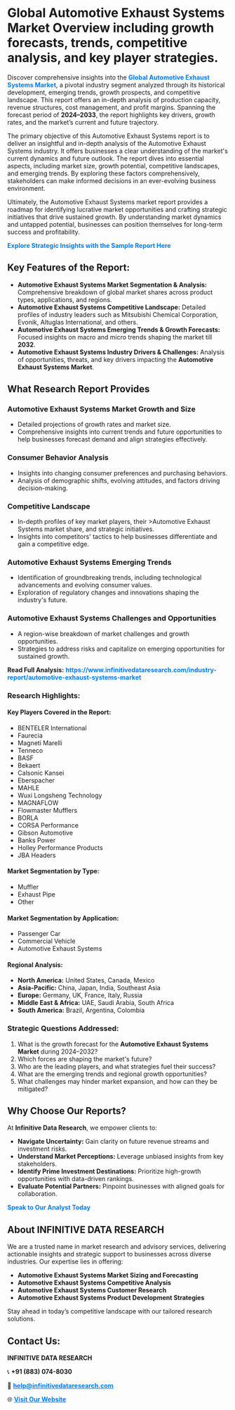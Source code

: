 <h1>Global Automotive Exhaust Systems Market Overview including growth forecasts, trends, competitive analysis, and key player strategies.</h1>
<p>
Discover comprehensive insights into the 
<a href="https://www.infinitivedataresearch.com/industry-report/automotive-exhaust-systems-market" rel="dofollow" style="color: #007BFF; text-decoration: none;"><strong>Global Automotive Exhaust Systems Market</strong></a>, a pivotal industry segment analyzed through its historical development, emerging trends, growth prospects, and competitive landscape. This report offers an in-depth analysis of production capacity, revenue structures, cost management, and profit margins. Spanning the forecast period of <strong>2024–2033</strong>, the report highlights key drivers, growth rates, and the market’s current and future trajectory.
</p>
<p>
The primary objective of this Automotive Exhaust Systems report is to deliver an insightful and in-depth analysis of the Automotive Exhaust Systems industry. It offers businesses a clear understanding of the market's current dynamics and future outlook. The report dives into essential aspects, including market size, growth potential, competitive landscapes, and emerging trends. By exploring these factors comprehensively, stakeholders can make informed decisions in an ever-evolving business environment.
</p>
<p>
Ultimately, the Automotive Exhaust Systems market report provides a roadmap for identifying lucrative market opportunities and crafting strategic initiatives that drive sustained growth. By understanding market dynamics and untapped potential, businesses can position themselves for long-term success and profitability.
</p>
<p>
<a href="https://www.infinitivedataresearch.com/request-sample/reportId=111378" style="color: #007BFF; text-decoration: none;"><strong>Explore Strategic Insights with the Sample Report Here</strong></a>
</p>

<h2>Key Features of the Report:</h2>
<ul>
<li><strong>Automotive Exhaust Systems Market Segmentation & Analysis:</strong> Comprehensive breakdown of global market shares across product types, applications, and regions.</li>
<li><strong>Automotive Exhaust Systems Competitive Landscape:</strong> Detailed profiles of industry leaders such as Mitsubishi Chemical Corporation, Evonik, Altuglas International, and others.</li>
<li><strong>Automotive Exhaust Systems Emerging Trends & Growth Forecasts:</strong> Focused insights on macro and micro trends shaping the market till <strong>2032</strong>.</li>
<li><strong>Automotive Exhaust Systems Industry Drivers & Challenges:</strong> Analysis of opportunities, threats, and key drivers impacting the <strong>Automotive Exhaust Systems Market</strong>.</li>
</ul>

<h2>What Research Report Provides</h2>
<h3>Automotive Exhaust Systems Market Growth and Size</h3>
<ul>
<li>Detailed projections of growth rates and market size.</li>
<li>Comprehensive insights into current trends and future opportunities to help businesses forecast demand and align strategies effectively.</li>
</ul>

<h3>Consumer Behavior Analysis</h3>
<ul>
<li>Insights into changing consumer preferences and purchasing behaviors.</li>
<li>Analysis of demographic shifts, evolving attitudes, and factors driving decision-making.</li>
</ul>

<h3>Competitive Landscape</h3>
<ul>
<li>In-depth profiles of key market players, their >Automotive Exhaust Systems market share, and strategic initiatives.</li>
<li>Insights into competitors' tactics to help businesses differentiate and gain a competitive edge.</li>
</ul>

<h3>Automotive Exhaust Systems Emerging Trends</h3>
<ul>
<li>Identification of groundbreaking trends, including technological advancements and evolving consumer values.</li>
<li>Exploration of regulatory changes and innovations shaping the industry's future.</li>
</ul>

<h3>Automotive Exhaust Systems Challenges and Opportunities</h3>
<ul>
<li>A region-wise breakdown of market challenges and growth opportunities.</li>
<li>Strategies to address risks and capitalize on emerging opportunities for sustained growth.</li>
</ul>
<p><strong>Read Full Analysis:</strong> <a href="https://www.infinitivedataresearch.com/industry-report/automotive-exhaust-systems-market" rel="dofollow" style="color: #007BFF; text-decoration: none;"><strong>https://www.infinitivedataresearch.com/industry-report/automotive-exhaust-systems-market</strong></a></p>
<h3>Research Highlights:</h3>
<h4>Key Players Covered in the Report:</h4>
<ul><li>BENTELER International</li><li>Faurecia</li><li>Magneti Marelli</li><li>Tenneco</li><li>BASF</li><li>Bekaert</li><li>Calsonic Kansei</li><li>Eberspacher</li><li>MAHLE</li><li>Wuxi Longsheng Technology</li><li>MAGNAFLOW</li><li>Flowmaster Mufflers</li><li>BORLA</li><li>CORSA Performance</li><li>Gibson Automotive</li><li>Banks Power</li><li>Holley Performance Products</li><li>JBA Headers</li></ul>
<h4>Market Segmentation by Type:</h4>
<ul><li>Muffler</li><li>Exhaust Pipe</li><li>Other</li></ul>
<h4>Market Segmentation by Application:</h4>
<ul><li>Passenger Car</li><li>Commercial Vehicle</li><li>Automotive Exhaust Systems</li></ul>

<h4>Regional Analysis:</h4>
<ul>
<li><strong>North America:</strong> United States, Canada, Mexico</li>
<li><strong>Asia-Pacific:</strong> China, Japan, India, Southeast Asia</li>
<li><strong>Europe:</strong> Germany, UK, France, Italy, Russia</li>
<li><strong>Middle East & Africa:</strong> UAE, Saudi Arabia, South Africa</li>
<li><strong>South America:</strong> Brazil, Argentina, Colombia</li>
</ul>

<h3>Strategic Questions Addressed:</h3>
<ol>
<li>What is the growth forecast for the <strong>Automotive Exhaust Systems Market</strong> during 2024–2032?</li>
<li>Which forces are shaping the market's future?</li>
<li>Who are the leading players, and what strategies fuel their success?</li>
<li>What are the emerging trends and regional growth opportunities?</li>
<li>What challenges may hinder market expansion, and how can they be mitigated?</li>
</ol>

<h2>Why Choose Our Reports?</h2>
<p>At <strong>Infinitive Data Research</strong>, we empower clients to:</p>
<ul>
<li><strong>Navigate Uncertainty:</strong> Gain clarity on future revenue streams and investment risks.</li>
<li><strong>Understand Market Perceptions:</strong> Leverage unbiased insights from key stakeholders.</li>
<li><strong>Identify Prime Investment Destinations:</strong> Prioritize high-growth opportunities with data-driven rankings.</li>
<li><strong>Evaluate Potential Partners:</strong> Pinpoint businesses with aligned goals for collaboration.</li>
</ul>
<p><a href="https://www.infinitivedataresearch.com/industry-report/automotive-exhaust-systems-market" rel="dofollow" style="color: #007BFF; text-decoration: none;"><strong>Speak to Our Analyst Today</strong></a></p>

<h2>About INFINITIVE DATA RESEARCH</h2>
<p>We are a trusted name in market research and advisory services, delivering actionable insights and strategic support to businesses across diverse industries. Our expertise lies in offering:</p>
<ul>
<li><strong>Automotive Exhaust Systems Market Sizing and Forecasting</strong></li>
<li><strong>Automotive Exhaust Systems Competitive Analysis</strong></li>
<li><strong>Automotive Exhaust Systems Customer Research</strong></li>
<li><strong>Automotive Exhaust Systems Product Development Strategies</strong></li>
</ul>
<p>Stay ahead in today’s competitive landscape with our tailored research solutions.</p>

<h2>Contact Us:</h2>
<p><strong>INFINITIVE DATA RESEARCH</strong></p>
<p>📞 <strong>+91 (883) 074-8030</strong></p>
<p>📧 <strong><a href="mailto:help@infinitivedataresearch.com" style="color: #007BFF;">help@infinitivedataresearch.com</a></strong></p>
<p>🌐 <strong><a href="https://www.infinitivedataresearch.com" rel="dofollow" style="color: #007BFF;">Visit Our Website</a></strong></p>